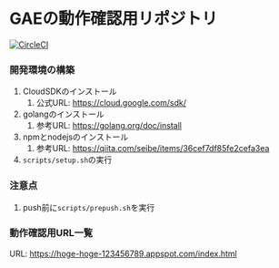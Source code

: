 # GAEの動作確認用リポジトリ
[![CircleCI](https://circleci.com/gh/yusuke0701/gae-test-project.svg?style=svg)](https://circleci.com/gh/yusuke0701/gae-test-project)

### 開発環境の構築
1. CloudSDKのインストール
    1. 公式URL: https://cloud.google.com/sdk/
1. golangのインストール
    1. 参考URL: https://golang.org/doc/install
1. npmとnodejsのインストール
    1. 参考URL: https://qiita.com/seibe/items/36cef7df85fe2cefa3ea
1. `scripts/setup.sh`の実行

### 注意点
1. push前に`scripts/prepush.sh`を実行

### 動作確認用URL一覧
URL: https://hoge-hoge-123456789.appspot.com/index.html